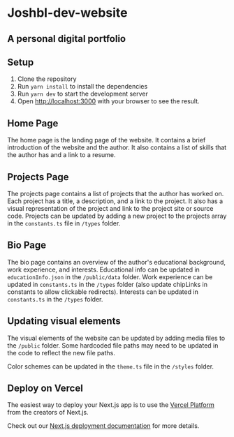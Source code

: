 # Joshbl-dev-website

## A personal digital portfolio

## Setup

1. Clone the repository
2. Run `yarn install` to install the dependencies
3. Run `yarn dev` to start the development server
4. Open [http://localhost:3000](http://localhost:3000) with your browser to see
   the result.

## Home Page

The home page is the landing page of the website. It contains a brief
introduction of the website and the author.
It also contains a list of skills that the author has and a link to a resume.

## Projects Page

The projects page contains a list of projects that the author has worked on.
Each project has a title, a description, and a link to the project.
It also has a visual representation of the project and link to the project site
or source code.
Projects can be updated by adding a new project to the projects array in the
`constants.ts` file in `/types` folder.

## Bio Page

The bio page contains an overview of the author's educational background, work
experience, and interests.
Educational info can be updated in `educationInfo.json` in the `/public/data`
folder.
Work experience can be updated in `constants.ts` in the `/types` folder (also
update chipLinks in constants to allow clickable redirects).
Interests can be updated in `constants.ts` in the `/types` folder.

## Updating visual elements

The visual elements of the website can be updated by adding media files to the
`/public` folder.
Some hardcoded file paths may need to be updated in the code to reflect the new
file paths.

Color schemes can be updated in the `theme.ts` file in the `/styles` folder.

## Deploy on Vercel

The easiest way to deploy your Next.js app is to use
the [Vercel Platform](https://vercel.com/import?utm_medium=default-template&filter=next.js&utm_source=create-next-app&utm_campaign=create-next-app-readme)
from the creators of Next.js.

Check out
our [Next.js deployment documentation](https://nextjs.org/docs/deployment) for
more details.
